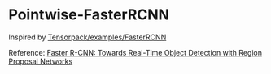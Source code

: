 # Pointwise-FasterRCNN

Inspired by [Tensorpack/examples/FasterRCNN](https://github.com/tensorpack/tensorpack/tree/master/examples/FasterRCNN)


Reference: [Faster R-CNN: Towards Real-Time Object Detection with Region Proposal Networks](https://arxiv.org/abs/1506.01497)

